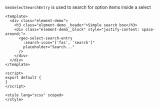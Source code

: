 `GeoSelectSearchEntry` is used to search for option items inside a select

```vue
<template>
  <div class="element-demo">
    <h3 class="element-demo__header">Simple search box</h3>
    <div class="element-demo__block" style="justify-content: space-around;">
      <geo-select-search-entry
        :search-icon="['fas', 'search']"
        placeholder="Search..."
      />
    </div>
  </div>
</template>

<script>
export default {
}
</script>

<style lang="scss" scoped>
</style>
```
